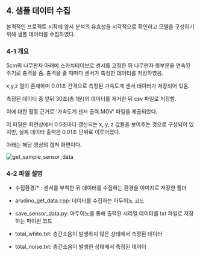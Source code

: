 ## 4. 샘플 데이터 수집

본격적인 프로젝트 시작에 앞서 분석의 유효성을 시각적으로 확인하고 모델을 구성하기 위해 샘플 데이터를 수집하였다.

### 4-1 개요

5cm의 나무판자 아래에 스카치테이브로 센서를 고정한 뒤 나무판자 윗부분을 연속된 주기로 충격을 줌. 충격을 줄 때마다 센서가 측정한 데이터를 저장하였음.

x,y,z 열이 존재하며 0.01초 간격으로 측정된 가속도계 센서 데이터가 저장되어 있음.

측정된 데이터 중 앞뒤 30초(총 1분)의 데이터를 제거한 뒤 csv 파일로 저장함.

이에 대한 활동 근거로 ‘가속도계 센서 출력.MOV’ 파일을 제출되었다.

이 파일은 화면상에서 0.5초마다 갱신되는 x, y, z 값들을 보여주는 것으로 구성되어 있지만, 실제 데이터 출력은 0.01초 단위로 이루어졌다.

아래는 해당 영상의 캡쳐 화면이다.

<img src="https://raw.githubusercontent.com/jaewonE/define_floor_noise/main/images/get_sample_sensor_data.png" alt="get_sample_sensor_data">

<br>

### 4-2 파일 설명

- 수집환경/\* : 센서를 부착한 뒤 데이터를 수집하는 환경을 이미지로 저장한 폴더

- arudino_get_data.cpp: 데이터를 수집하는 아두이노 코드

- save_sensor_data.py: 아두이노를 통해 출력된 시리얼 데이터를 txt 파일로 저장하는 파이썬 코드

- total_white.txt: 층간소음이 발생하지 않은 상태에서 측정된 데이터

- total_noise.txt: 층간소음이 발생한 상태에서 측정된 데이터
